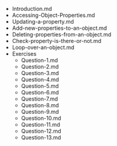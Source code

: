 - Introduction.md
- Accessing-Object-Properties.md
- Updating-a-property.md
- Add-new-properties-to-an-object.md
- Deleting-properties-from-an-object.md
- Check-property-is-there-or-not.md
- Loop-over-an-object.md
- Exercises
    - Question-1.md
    - Question-2.md
    - Question-3.md
    - Question-4.md
    - Question-5.md
    - Question-6.md
    - Question-7.md
    - Question-8.md
    - Question-9.md
    - Question-10.md
    - Question-11.md
    - Question-12.md
    - Question-13.md